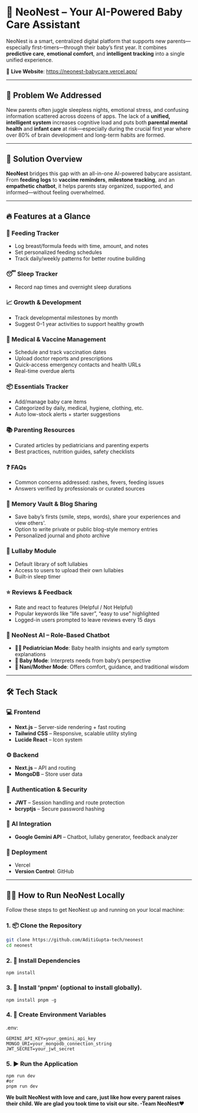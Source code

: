 # 👶 NeoNest – Your AI-Powered Baby Care Assistant

NeoNest is a smart, centralized digital platform that supports new parents—especially first-timers—through their baby’s first year. It combines **predictive care**, **emotional comfort**, and **intelligent tracking** into a single unified experience.

🔗 **Live Website**: https://neonest-babycare.vercel.app/


---

## 🚩 Problem We Addressed

New parents often juggle sleepless nights, emotional stress, and confusing information scattered across dozens of apps. The lack of a **unified, intelligent system** increases cognitive load and puts both **parental mental health** and **infant care** at risk—especially during the crucial first year where over 80% of brain development and long-term habits are formed.


---

## 🌟 Solution Overview

**NeoNest** bridges this gap with an all-in-one AI-powered babycare assistant. From **feeding logs** to **vaccine reminders**, **milestone tracking**, and an **empathetic chatbot**, it helps parents stay organized, supported, and informed—without feeling overwhelmed.


---

## 🔥 Features at a Glance

### 🍼 Feeding Tracker  
- Log breast/formula feeds with time, amount, and notes  
- Set personalized feeding schedules  
- Track daily/weekly patterns for better routine building  

### 😴 Sleep Tracker  
- Record nap times and overnight sleep durations  

### 📈 Growth & Development    
- Track developmental milestones by month  
- Suggest 0–1 year activities to support healthy growth   

### 💉 Medical & Vaccine Management  
- Schedule and track vaccination dates  
- Upload doctor reports and prescriptions  
- Quick-access emergency contacts and health URLs  
- Real-time overdue alerts  

### 📦 Essentials Tracker  
- Add/manage baby care items  
- Categorized by daily, medical, hygiene, clothing, etc.  
- Auto low-stock alerts + starter suggestions 

### 📚 Parenting Resources  
- Curated articles by pediatricians and parenting experts  
- Best practices, nutrition guides, safety checklists  

### ❓ FAQs  
- Common concerns addressed: rashes, fevers, feeding issues  
- Answers verified by professionals or curated sources  

### 📸 Memory Vault & Blog Sharing  
- Save baby’s firsts (smile, steps, words), share your experiences and view others'.  
- Option to write private or public blog-style memory entries  
- Personalized journal and photo archive  

### 🎵 Lullaby Module  
- Default library of soft lullabies  
- Access to users to upload their own lullabies  
- Built-in sleep timer  

### ⭐ Reviews & Feedback  
- Rate and react to features (Helpful / Not Helpful)  
- Popular keywords like “life saver”, “easy to use” highlighted 
- Logged-in users prompted to leave reviews every 15 days  

### 🤖 NeoNest AI – Role-Based Chatbot  
- **🧑‍⚕ Pediatrician Mode**: Baby health insights and early symptom explanations  
- **🍼 Baby Mode**: Interprets needs from baby’s perspective   
- **👵 Nani/Mother Mode**: Offers comfort, guidance, and traditional wisdom
  

---

## 🛠 Tech Stack

### 💻 Frontend  
- **Next.js** – Server-side rendering + fast routing  
- **Tailwind CSS** – Responsive, scalable utility styling  
- **Lucide React** – Icon system   

### ⚙ Backend  
- **Next.js** – API and routing  
- **MongoDB** – Store user data 

### 🔐 Authentication & Security  
- **JWT** – Session handling and route protection  
- **bcryptjs** – Secure password hashing  

### 🧠 AI Integration  
- **Google Gemini API** – Chatbot, lullaby generator, feedback analyzer  

### 🚀 Deployment  
- Vercel  
- **Version Control**: GitHub
  

---

## 🧑‍💻 How to Run NeoNest Locally

Follow these steps to get NeoNest up and running on your local machine:

### 1. 📦 Clone the Repository

```bash
git clone https://github.com/AditiGupta-tech/neonest
cd neonest
```

### 2. 💼 Install Dependencies
```npm install```

### 3. 🧰 Install 'pnpm' (optional to install globally).
```npm install pnpm -g```

### 4. 🧪 Create Environment Variables
.env:
```
GEMINI_API_KEY=your_gemini_api_key
MONGO_URI=your_mongodb_connection_string
JWT_SECRET=your_jwt_secret
```

### 5. ▶ Run the Application
```
npm run dev
#or
pnpm run dev
```



**We built NeoNest with love and care, just like how every parent raises their child. We are glad you took time to visit our site.
-Team NeoNest❤️**




